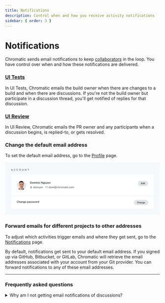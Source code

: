 ```yaml
---
title: Notifications
description: Control when and how you receive activity notifications
sidebar: { order: 3 }
---
```


# Notifications

Chromatic sends email notifications to keep [collaborators](/docs/collaborators) in the loop. You have control over when and how these notifications are delivered.

### [UI Tests](/docs#test-how-uis-look--function)

In UI Tests, Chromatic emails the build owner when there are changes to a build and when there are discussions. If you're not the build owner but participate in a discussion thread, you'll get notified of replies for that discussion.

### [UI Review](/docs/review)

In UI Review, Chromatic emails the PR owner and any participants when a discussion begins, is replied-to, or gets resolved.

### Change the default email address

To set the default email address, go to the [Profile](https://www.chromatic.com/profile) page.

![Change email](../../images/profile-account-email-password.png)

### Forward emails for different projects to other addresses

To adjust which activities trigger emails and where they get sent, go to the [Notifications](https://www.chromatic.com/notifications) page.

By default, notifications get sent to your default email address. If you signed up via GitHub, Bitbucket, or GitLab, Chromatic will retrieve the email addresses associated with your account from your Git provider. You can forward notifications to any of these email addresses.

---

### Frequently asked questions

<details>
<summary>Why am I not getting email notifications of discussions?</summary>

If you signed up to Chromatic via the supported Git providers (e.g., GitHub, GitLab, BitBucket), notifications are sent automatically to the email address you have configured for any discussion you've subscribed to.

Still, if you do not see any notifications, this could be an issue with your local Git configuration. Run the following command to verify which email is configured:

```shell
git config user.email
```

In case you need to change it, you can run the following command:

```shell
git config user.email 'your@email.com'
```

</details>
